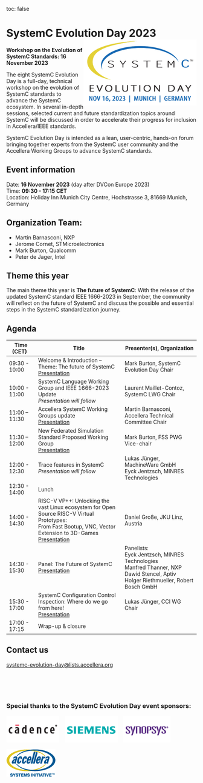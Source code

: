 toc: false

# SystemC Evolution Day 2023 <img style="float: right; width:300px;" src="/images/SCED-2023-Logo-292x500px.png">

**Workshop on the Evolution of SystemC Standards: 16 November 2023**

The eight SystemC Evolution Day is a full-day, technical workshop on the evolution of SystemC standards to advance the SystemC ecosystem. In several in-depth sessions, selected current and future standardization topics around SystemC will be discussed in order to accelerate their progress for inclusion in Accellera/IEEE standards.

SystemC Evolution Day is intended as a lean, user-centric, hands-on forum bringing together experts from the SystemC user community and the Accellera Working Groups to advance SystemC standards.

## Event information

Date: **16 November 2023** (day after DVCon Europe 2023)<br>
Time: **09:30 - 17:15 CET**<br>
Location: Holiday Inn Munich City Centre, Hochstrasse 3, 81669 Munich, Germany

<!--
## Registration

* Early bird registration fee (till 1 October): €35.
* Registration fee after 1 October: €50. 

[Register here](https://dvcon-europe.org/registration/).
-->
## Organization Team:

 * Martin Barnasconi, NXP
 * Jerome Cornet, STMicroelectronics
 * Mark Burton, Qualcomm
 * Peter de Jager, Intel

## Theme this year

The main theme this year is **The future of SystemC**: With the release of the updated SystemC standard IEEE 1666-2023 in September, the community will reflect on the future of SystemC and discuss the possible and essential steps in the SystemC standardization journey.

## Agenda

| Time (CET)&nbsp;&nbsp; | Title | Presenter(s), Organization |
| --------------------- | ---------------- | -------------------------------- |
| 09:30 - 10:00 | Welcome & Introduction – Theme: The future of SystemC<br>[Presentation][1p] | Mark Burton, SystemC Evolution Day Chair |
| 10:00 - 11:00 | SystemC Language Working Group and IEEE 1666-2023 Update<br>*Presentation will follow* | Laurent Maillet-Contoz, SystemC LWG Chair |
| 11:00 – 11:30 | Accellera SystemC Working Groups update<br>[Presentation][3p] | Martin Barnasconi, Accellera Technical Committee Chair |
| 11:30 – 12:00 | New Federated Simulation Standard Proposed Working Group<br>[Presentation][4p] | Mark Burton, FSS PWG Vice-chair |
| 12:00 - 12:30 | Trace features in SystemC<br>*Presentation will follow* | Lukas Jünger, MachineWare GmbH<br>Eyck Jentzsch, MINRES Technologies |
| 12:30 - 14:00 | Lunch |
| 14:00 - 14:30 | RISC-V VP++: Unlocking the vast Linux ecosystem for Open<br>Source RISC-V Virtual Prototypes:<br>From Fast Bootup, VNC, Vector Extension to 3D-Games<br>[Presentation][6p]  | Daniel Große, JKU Linz, Austria |
| 14:30 - 15:30 | Panel: The Future of SystemC<br>[Presentation][7p] | Panelists:<br>Eyck Jentzsch, MINRES Technologies<br>Manfred Thanner, NXP<br>Dawid Stencel, Aptiv<br>Holger Riethmueller, Robert Bosch GmbH |
| 15:30 - 17:00 | SystemC Configuration Control Inspection: Where do we go from here!<br>[Presentation][8p] | Lukas Jünger, CCI WG Chair |
| 17:00 - 17:15 | Wrap-up & closure | |

## Contact us

[systemc-evolution-day@lists.accellera.org](mailto:systemc-evolution-day@lists.accellera.org)
<br><br><br><br><br>
### Special thanks to the SystemC Evolution Day event sponsors:

<p><a href="http://www.cadence.com/" target="_blank" rel="noopener noreferrer"><img style="display: inline-block; padding-right: 15px;" src="/images/logo-cadence-sponsor.png" alt="Cadence" /></a><a href="http://www.mentor.com/" target="_blank" rel="noopener noreferrer"><img style="display: inline-block; padding-right: 15px;" src="/images/logo-siemens-sponsor.png" alt="Siemens EDA" /></a><a href="http://www.synopsys.com/" target="_blank" rel="noopener noreferrer"><img style="display: inline-block;" src="/images/logo-synopsys-sponsor.png" alt="Synopsys" /></a></p>
<p><a href="http://www.accellera.ogr/" target="_blank" rel="noopener noreferrer"><img style="display: inline-block;" src="/images/logo_accellera.png" alt="Accellera" /></a></p>

[1p]: https://workspace.accellera.org/document/dl/12197

[3p]: https://workspace.accellera.org/document/dl/12193
[4p]: https://workspace.accellera.org/document/dl/12198
[6p]: https://workspace.accellera.org/document/dl/12200
[7p]: https://workspace.accellera.org/document/dl/12199
[8p]: https://workspace.accellera.org/document/dl/12203